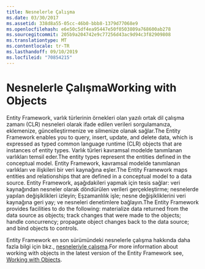 ```yaml
---
title: Nesnelerle Çalışma
ms.date: 03/30/2017
ms.assetid: 338d8a55-05cc-46b0-bbb8-1379d77068e9
ms.openlocfilehash: e6e50c5df4ea95447e50f0503809a768600ab278
ms.sourcegitcommit: 205b9a204742e9c77256d43ac9d94c3f82909808
ms.translationtype: MT
ms.contentlocale: tr-TR
ms.lasthandoff: 09/10/2019
ms.locfileid: "70854215"
---
```

# <a name="working-with-objects"></a><span data-ttu-id="46a30-102">Nesnelerle Çalışma</span><span class="sxs-lookup"><span data-stu-id="46a30-102">Working with Objects</span></span>
<span data-ttu-id="46a30-103">Entity Framework, varlık türlerinin örnekleri olan yazılı ortak dil çalışma zamanı (CLR) nesneleri olarak ifade edilen verileri sorgulamanıza, eklemenize, güncelleştirmenize ve silmenize olanak sağlar.</span><span class="sxs-lookup"><span data-stu-id="46a30-103">The Entity Framework enables you to query, insert, update, and delete data, which is expressed as typed common language runtime (CLR) objects that are instances of entity types.</span></span> <span data-ttu-id="46a30-104">Varlık türleri kavramsal modelde tanımlanan varlıkları temsil eder.</span><span class="sxs-lookup"><span data-stu-id="46a30-104">The entity types represent the entities defined in the conceptual model.</span></span> <span data-ttu-id="46a30-105">Entity Framework, kavramsal modelde tanımlanan varlıkları ve ilişkileri bir veri kaynağına eşler.</span><span class="sxs-lookup"><span data-stu-id="46a30-105">The Entity Framework maps entities and relationships that are defined in a conceptual model to a data source.</span></span> <span data-ttu-id="46a30-106">Entity Framework, aşağıdakileri yapmak için tesis sağlar: veri kaynağından nesneler olarak döndürülen verileri gerçekleştirme; nesnelerde yapılan değişiklikleri izleyin; Eşzamanlılık işle; nesne değişikliklerini veri kaynağına geri yay; ve nesneleri denetimlere bağlayın.</span><span class="sxs-lookup"><span data-stu-id="46a30-106">The Entity Framework provides facilities to do the following: materialize data returned from the data source as objects; track changes that were made to the objects; handle concurrency; propagate object changes back to the data source; and bind objects to controls.</span></span>  
  
 <span data-ttu-id="46a30-107">Entity Framework en son sürümündeki nesnelerle çalışma hakkında daha fazla bilgi için bkz., [nesneleriyle çalışma](https://go.microsoft.com/fwlink/?LinkId=235289).</span><span class="sxs-lookup"><span data-stu-id="46a30-107">For more information about working with objects in the latest version of the Entity Framework see, [Working with Objects](https://go.microsoft.com/fwlink/?LinkId=235289).</span></span>
